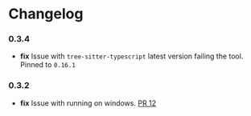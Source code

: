 # Changelog

### 0.3.4
 - **fix** Issue with `tree-sitter-typescript` latest version failing the tool. Pinned to `0.16.1`

### 0.3.2
 - **fix** Issue with running on windows. [PR 12](https://github.com/Azure/autorest.compare/pull/12)